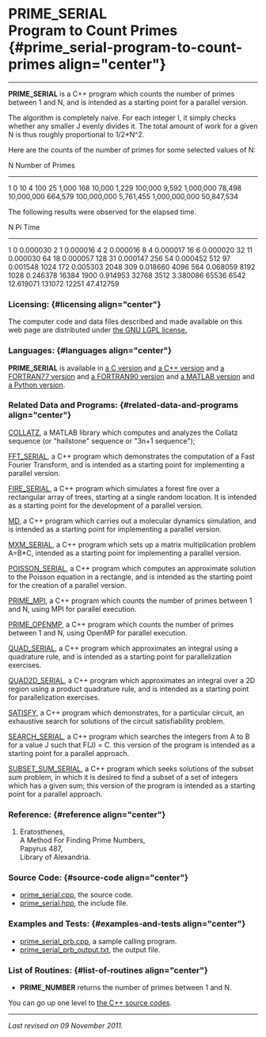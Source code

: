 PRIME\_SERIAL\
Program to Count Primes {#prime_serial-program-to-count-primes align="center"}
=======================

------------------------------------------------------------------------

**PRIME\_SERIAL** is a C++ program which counts the number of primes
between 1 and N, and is intended as a starting point for a parallel
version.

The algorithm is completely naive. For each integer I, it simply checks
whether any smaller J evenly divides it. The total amount of work for a
given N is thus roughly proportional to 1/2\*N\^2.

Here are the counts of the number of primes for some selected values of
N:

  N               Number of Primes
  --------------- ------------------
  1               0
  10              4
  100             25
  1,000           168
  10,000          1,229
  100,000         9,592
  1,000,000       78,498
  10,000,000      664,579
  100,000,000     5,761,455
  1,000,000,000   50,847,534

The following results were observed for the elapsed time.

  N        Pi      Time
  -------- ------- -----------
  1        0       0.000030
  2        1       0.000016
  4        2       0.000016
  8        4       0.000017
  16       6       0.000020
  32       11      0.000030
  64       18      0.000057
  128      31      0.000147
  256      54      0.000452
  512      97      0.001548
  1024     172     0.005303
  2048     309     0.018660
  4096     564     0.068059
  8192     1028    0.246378
  16384    1900    0.914953
  32768    3512    3.380086
  65536    6542    12.619071
  131072   12251   47.412759

### Licensing: {#licensing align="center"}

The computer code and data files described and made available on this
web page are distributed under [the GNU LGPL
license.](../../txt/gnu_lgpl.txt)

### Languages: {#languages align="center"}

**PRIME\_SERIAL** is available in [a C
version](../../c_src/prime_serial/prime_serial.md) and [a C++
version](../../master/prime_serial/prime_serial.md) and [a FORTRAN77
version](../../f77_src/prime_serial/prime_serial.md) and [a FORTRAN90
version](../../f_src/prime_serial/prime_serial.md) and [a MATLAB
version](../../m_src/prime_serial/prime_serial.md) and [a Python
version](../../py_src/prime_serial/prime_serial.md).

### Related Data and Programs: {#related-data-and-programs align="center"}

[COLLATZ](../../m_src/collatz/collatz.md), a MATLAB library which
computes and analyzes the Collatz sequence (or "hailstone" sequence or
"3n+1 sequence");

[FFT\_SERIAL](../../master/fft_serial/fft_serial.md), a C++ program
which demonstrates the computation of a Fast Fourier Transform, and is
intended as a starting point for implementing a parallel version.

[FIRE\_SERIAL](../../master/fire_serial/fire_serial.md), a C++
program which simulates a forest fire over a rectangular array of trees,
starting at a single random location. It is intended as a starting point
for the development of a parallel version.

[MD](../../master/md/md.md), a C++ program which carries out a
molecular dynamics simulation, and is intended as a starting point for
implementing a parallel version.

[MXM\_SERIAL](../../master/mxm_serial/mxm_serial.md), a C++ program
which sets up a matrix multiplication problem A=B\*C, intended as a
starting point for implementing a parallel version.

[POISSON\_SERIAL](../../master/poisson_serial/poisson_serial.md), a
C++ program which computes an approximate solution to the Poisson
equation in a rectangle, and is intended as the starting point for the
creation of a parallel version.

[PRIME\_MPI](../../master/prime_mpi/prime_mpi.md), a C++ program
which counts the number of primes between 1 and N, using MPI for
parallel execution.

[PRIME\_OPENMP](../../master/prime_openmp/prime_openmp.md), a C++
program which counts the number of primes between 1 and N, using OpenMP
for parallel execution.

[QUAD\_SERIAL](../../master/quad_serial/quad_serial.md), a C++
program which approximates an integral using a quadrature rule, and is
intended as a starting point for parallelization exercises.

[QUAD2D\_SERIAL](../../master/quad2d_serial/quad2d_serial.md), a C++
program which approximates an integral over a 2D region using a product
quadrature rule, and is intended as a starting point for parallelization
exercises.

[SATISFY](../../master/satisfy/satisfy.md), a C++ program which
demonstrates, for a particular circuit, an exhaustive search for
solutions of the circuit satisfiability problem.

[SEARCH\_SERIAL](../../master/search_serial/search_serial.md), a C++
program which searches the integers from A to B for a value J such that
F(J) = C. this version of the program is intended as a starting point
for a parallel approach.

[SUBSET\_SUM\_SERIAL](../../master/subset_sum_serial/subset_sum_serial.md),
a C++ program which seeks solutions of the subset sum problem, in which
it is desired to find a subset of a set of integers which has a given
sum; this version of the program is intended as a starting point for a
parallel approach.

### Reference: {#reference align="center"}

1.  Eratosthenes,\
    A Method For Finding Prime Numbers,\
    Papyrus 487,\
    Library of Alexandria.

### Source Code: {#source-code align="center"}

-   [prime\_serial.cpp](prime_serial.cpp), the source code.
-   [prime\_serial.hpp](prime_serial.hpp), the include file.

### Examples and Tests: {#examples-and-tests align="center"}

-   [prime\_serial\_prb.cpp](prime_serial_prb.cpp), a sample calling
    program.
-   [prime\_serial\_prb\_output.txt](prime_serial_prb_output.txt), the
    output file.

### List of Routines: {#list-of-routines align="center"}

-   **PRIME\_NUMBER** returns the number of primes between 1 and N.

You can go up one level to [the C++ source codes](../cpp_src.md).

------------------------------------------------------------------------

*Last revised on 09 November 2011.*
